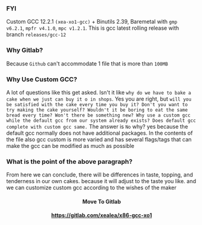 ### FYI
Custom GCC 12.2.1 `(xea-xo1-gcc)` + Binutils 2.39, Baremetal with `gmp v6.2.1`, `mpfr v4.1.0`, `mpc v1.2.1`.
This is gcc latest rolling release with branch `releases/gcc-12`

### Why Gitlab?
Because `Github` can't accommodate 1 file that is more than `100MB`

### Why Use Custom GCC?
A lot of questions like this get asked. Isn't it like `why do we have to bake a cake when we just can buy it o in shops`. Yes you are right, but `will you be satisfied with the cake every time you buy it? Don't you want to try making the cake yourself? Wouldn't it be boring to eat the same bread every time? Won't there be something new? Why use a custom gcc while the default gcc from our system already exists? Does default gcc complete with custom gcc same.` The answer is `No` why?  yes because the default gcc normally does not have additional packages. In the contents of the file also gcc custom is more varied and has several flags/tags that can make the gcc can be modified as much as possible

### What is the point of the above paragraph?
From here we can conclude, there will be differences in taste, topping, and tenderness in our own cakes. because it will adjust to the taste you like. and we can customize custom gcc according to the wishes of the maker

#### <p align="center">Move To Gitlab</p>
#### <p align="center">https://gitlab.com/xealea/x86-gcc-xo1</p>
